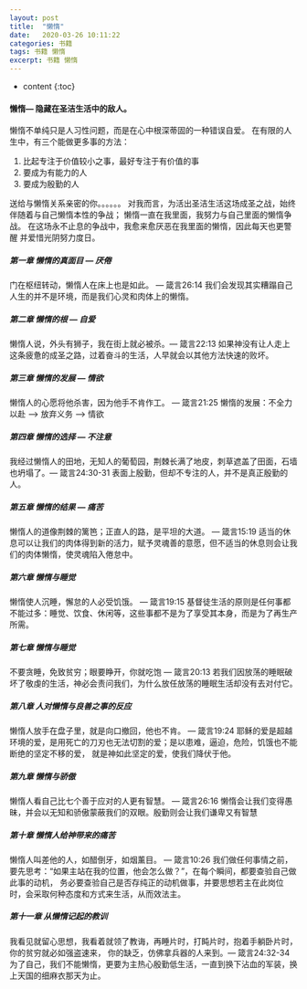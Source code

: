 ```yaml
---
layout: post
title:  "懒惰"
date:   2020-03-26 10:11:22
categories: 书籍
tags: 书籍 懒惰
excerpt: 书籍 懒惰
---
```


* content
{:toc}

#### 懒惰— 隐藏在圣洁生活中的敌人。
懒惰不单纯只是人习性问题，而是在心中根深蒂固的一种错误自爱。
在有限的人生中，有三个能做更多事的方法：
1. 比起专注于价值较小之事，最好专注于有价值的事
2. 要成为有能力的人
3. 要成为殷勤的人

送给与懒惰关系亲密的你。。。。。。
对我而言，为活出圣洁生活这场成圣之战，始终伴随着与自己懒惰本性的争战；
懒惰一直在我里面，我努力与自己里面的懒惰争战。
在这场永不止息的争战中，我愈来愈厌恶在我里面的懒惰，因此每天也更警醒
并爱惜光阴努力度日。

##### 第一章 懒惰的真面目 — 厌倦
门在枢纽转动，懒惰人在床上也是如此。 — 箴言26:14
我们会发现其实糟蹋自己人生的并不是环境，而是我们心灵和肉体上的懒惰。

##### 第二章 懒惰的根 — 自爱
懒惰人说，外头有狮子，我在街上就必被杀。— 箴言22:13
如果神没有让人走上这条疲惫的成圣之路，过着奋斗的生活，人早就会以其他方法快速的败坏。

##### 第三章 懒惰的发展 — 情欲
懒惰人的心愿将他杀害，因为他手不肯作工。 — 箴言21:25
懒惰的发展：不全力以赴 —> 放弃义务 —> 情欲

##### 第四章 懒惰的选择 — 不注意
我经过懒惰人的田地，无知人的葡萄园，荆棘长满了地皮，刺草遮盖了田面，石墙也坍塌了。— 箴言24:30-31
表面上殷勤，但却不专注的人，并不是真正殷勤的人。

##### 第五章 懒惰的结果 — 痛苦
懒惰人的道像荆棘的篱笆；正直人的路，是平坦的大道。 — 箴言15:19
适当的休息可以让我们的肉体得到新的活力，赋予灵魂善的意愿，但不适当的休息则会让我们的肉体懒惰，使灵魂陷入倦怠中。

##### 第六章 懒惰与睡觉 
懒惰使人沉睡，懈怠的人必受饥饿。 — 箴言19:15
基督徒生活的原则是任何事都不能过多：睡觉、饮食、休闲等，这些事都不是为了享受其本身，而是为了再生产所需。

##### 第七章 懒惰与睡觉
不要贪睡，免致贫穷；眼要睁开，你就吃饱  — 箴言20:13
若我们因放荡的睡眠破坏了敬虔的生活，神必会责问我们，为什么放任放荡的睡眠生活却没有去对付它。

##### 第八章  人对懒惰与良善之事的反应
懒惰人放手在盘子里，就是向口撤回，他也不肯。 — 箴言19:24
耶稣的爱是超越环境的爱，是用死亡的刀刃也无法切割的爱；是以患难，逼迫，危险，饥饿也不能断绝的坚定不移的爱，
就是神如此坚定的爱，使我们降伏于他。

##### 第九章 懒惰与骄傲 
懒惰人看自己比七个善于应对的人更有智慧。 — 箴言26:16
懒惰会让我们变得愚昧，并会以无知和骄傲蒙蔽我们的双眼。殷勤则会让我们谦卑又有智慧

##### 第十章 懒惰人给神带来的痛苦
懒惰人叫差他的人，如醋倒牙，如烟薰目。 — 箴言10:26
我们做任何事情之前，要先思考：“如果主站在我的位置，他会怎么做？”，在每个瞬间，都要查验自己做此事的动机，
务必要查验自己是否存纯正的动机做事，并要思想若主在此岗位时，会采取何种态度和方式来生活，从而效法主。


##### 第十一章  从懒惰记起的教训
我看见就留心思想，我看着就领了教诲，再睡片时，打盹片时，抱着手躺卧片时，你的贫穷就必如强盗速来，
你的缺乏，仿佛拿兵器的人来到。— 箴言24:32-34
为了自己，我们不能懒惰，更要为主热心殷勤低生活，一直到换下沾血的军装，换上天国的细麻衣那天为止。